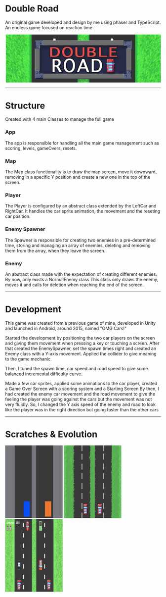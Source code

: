 # Double Road
An original game developed and design by me using phaser and TypeScript. An endless game focused on reaction time

<p align="center">
  <img src='https://github.com/AfonsoCFonseca/DoubleRoad-Game/blob/master/screenshots/logo.png'>
</p>


---------------------------------------------------------------
# Structure

Created with 4 main Classes to manage the full game

### App ###
The app is responsible for handling all the main game management such as scoring, levels, gameOvers, resets.

### Map ###
The Map class functionality is to draw the map screen, move it downward, removing in a specific Y position and create a new one in 
the top of the screen.

### Player ###
The Player is configured by an abstract class extended by the LeftCar and RightCar. It handles the car sprite animation, the movement
and the reseting car position.

### Enemy Spawner ###
The Spawner is responsible for creating two enemies in a pre-determined time, storing and managing an array of enemies, deleting 
and removing them from the array, when they leave the screen.

### Enemy ###
An abstract class made with the expectation of creating different enemies. By now, only exists a NormalEnemy class
This class only draws the enemy, moves it and calls for deletion when reaching the end of the screen.


---------------------------------------------------------------
# Development
This game was created from a previous game of mine, developed in Unity and launched in Android, around 2015, named "OMG Cars!"

Started the development by positioning the two car players on the screen and giving them movement when pressing a key or touching a screen. After that created
the EnemySpawner, set the spawn times right and created an Enemy class with a Y-axis movement. Applied the collider to give meaning to the game mechanic.

Then, I tuned the spawn time, car speed and road speed to give some balanced incremental difficulty curve.

Made a few car sprites, applied some animations to the car player, created a Game Over Screen with a scoring system and a Starting Screen
By then, I had created the enemy car movement and the road movement to give the feeling the player was going against the cars but the movement was not very fluidly. 
So, I changed the Y axis speed of the enemy and road to look like the player was in the right direction but going faster than the other cars


---------------------------------------------------------------
# Scratches & Evolution

 <p float="left">
   <img width="186" height="235" src='https://github.com/AfonsoCFonseca/DoubleRoad-Game/blob/master/screenshots/30_05.png' >
   <img width="186" height="235" src='https://github.com/AfonsoCFonseca/DoubleRoad-Game/blob/master/screenshots/30_05_part2.png' >
   <img width="186" height="235" src='https://github.com/AfonsoCFonseca/DoubleRoad-Game/blob/master/screenshots/20_06.png' >

 </p>
